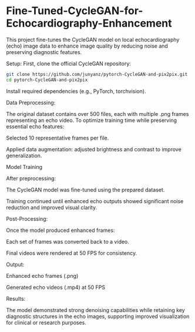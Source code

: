 # Fine-Tuned-CycleGAN-for-Echocardiography-Enhancement

This project fine-tunes the CycleGAN model on local echocardiography (echo) image data to enhance image quality by reducing noise and preserving diagnostic features.

Setup:
First, clone the official CycleGAN repository:

```bash
git clone https://github.com/junyanz/pytorch-CycleGAN-and-pix2pix.git
cd pytorch-CycleGAN-and-pix2pix
```
Install required dependencies (e.g., PyTorch, torchvision).


Data Preprocessing:

The original dataset contains over 500 files, each with multiple .png frames representing an echo video. To optimize training time while preserving essential echo features:

Selected 10 representative frames per file.

Applied data augmentation: adjusted brightness and contrast to improve generalization.

Model Training

After preprocessing:

The CycleGAN model was fine-tuned using the prepared dataset.

Training continued until enhanced echo outputs showed significant noise reduction and improved visual clarity.

Post-Processing:

Once the model produced enhanced frames:

Each set of frames was converted back to a video.

Final videos were rendered at 50 FPS for consistency.

Output:

Enhanced echo frames (.png)

Generated echo videos (.mp4) at 50 FPS

Results:

The model demonstrated strong denoising capabilities while retaining key diagnostic structures in the echo images, supporting improved visualization for clinical or research purposes.
